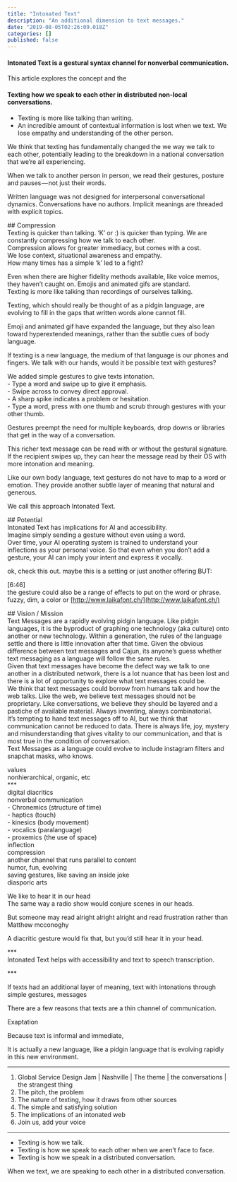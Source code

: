 ```yaml
---
title: "Intonated Text"
description: "An additional dimension to text messages."
date: "2019-08-05T02:26:09.018Z"
categories: []
published: false
---
```


#### Intonated Text is a gestural syntax channel for nonverbal communication.

  

This article explores the concept and the 

#### Texting how we speak to each other in distributed non-local conversations.

-   Texting is more like talking than writing.
-   An incredible amount of contextual information is lost when we text. We lose empathy and understanding of the other person.

We think that texting has fundamentally changed the we way we talk to each other, potentially leading to the breakdown in a national conversation that we’re all experiencing.

When we talk to another person in person, we read their gestures, posture and pauses — not just their words.

Written language was not designed for interpersonal conversational dynamics. Conversations have no authors. Implicit meanings are threaded with explicit topics.

\## Compression  
Texting is quicker than talking. ‘K’ or :) is quicker than typing. We are constantly compressing how we talk to each other.  
Compression allows for greater immediacy, but comes with a cost.  
We lose context, situational awareness and empathy.   
How many times has a simple ‘k’ led to a fight?

Even when there are higher fidelity methods available, like voice memos, they haven’t caught on. Emojis and animated gifs are standard.   
Texting is more like talking than recordings of ourselves talking.

Texting, which should really be thought of as a pidgin language, are evolving to fill in the gaps that written words alone cannot fill.

Emoji and animated gif have expanded the language, but they also lean toward hyperextended meanings, rather than the subtle cues of body language.

If texting is a new language, the medium of that language is our phones and fingers. We talk with our hands, would it be possible text with gestures?

We added simple gestures to give texts intonation.  
\- Type a word and swipe up to give it emphasis.  
\- Swipe across to convey direct approval.  
\- A sharp spike indicates a problem or hesitation.  
\- Type a word, press with one thumb and scrub through gestures with your other thumb.

Gestures preempt the need for multiple keyboards, drop downs or libraries that get in the way of a conversation.

This richer text message can be read with or without the gestural signature. If the recipient swipes up, they can hear the message read by their OS with more intonation and meaning.

Like our own body language, text gestures do not have to map to a word or emotion. They provide another subtle layer of meaning that natural and generous.

We call this approach Intonated Text.

\## Potential  
Intonated Text has implications for AI and accessibility.  
Imagine simply sending a gesture without even using a word.   
Over time, your AI operating system is trained to understand your inflections as your personal voice. So that even when you don’t add a gesture, your AI can imply your intent and express it vocally.

ok, check this out. maybe this is a setting or just another offering BUT:

\[6:46\]   
the gesture could also be a range of effects to put on the word or phrase. fuzzy, dim, a color or [http://www.laikafont.ch/](http://www.laikafont.ch/)

\## Vision / Mission  
Text Messages are a rapidly evolving pidgin language. Like pidgin languages, it is the byproduct of graphing one technology (aka culture) onto another or new technology. Within a generation, the rules of the language settle and there is little innovation after that time. Given the obvious difference between text messages and Cajun, its anyone’s guess whether text messaging as a language will follow the same rules.  
Given that text messages have become the defect way we talk to one another in a distributed network, there is a lot nuance that has been lost and there is a lot of opportunity to explore what text messages could be.  
We think that text messages could borrow from humans talk and how the web talks. Like the web, we believe text messages should not be proprietary. Like conversations, we believe they should be layered and a pastiche of available material. Always inventing, always combinatorial.   
It’s tempting to hand text messages off to AI, but we think that communication cannot be reduced to data. There is always life, joy, mystery and misunderstanding that gives vitality to our communication, and that is most true in the condition of conversation.  
Text Messages as a language could evolve to include instagram filters and snapchat masks, who knows.

values  
nonhierarchical, organic, etc  
\*\*\*  
digital diacritics  
nonverbal communication  
\- Chronemics (structure of time)  
\- haptics (touch)   
\- kinesics (body movement)   
\- vocalics (paralanguage)  
\- proxemics (the use of space)  
inflection  
compression  
another channel that runs parallel to content  
humor, fun, evolving   
saving gestures, like saving an inside joke  
diasporic arts

We like to hear it in our head  
The same way a radio show would conjure scenes in our heads.

But someone may read alright alright alright and read frustration rather than Matthew mcconoghy

A diacritic gesture would fix that, but you’d still hear it in your head.

\*\*\*  
Intonated Text helps with accessibility and text to speech transcription.

\*\*\*

If texts had an additional layer of meaning, text with intonations through simple gestures, messages

There are a few reasons that texts are a thin channel of communication.

Exaptation

Because text is informal and immediate,

It is actually a new language, like a pidgin language that is evolving rapidly in this new environment.

---

1.  Global Service Design Jam | Nashville | The theme | the conversations | the strangest thing
2.  The pitch, the problem
3.  The nature of texting, how it draws from other sources
4.  The simple and satisfying solution
5.  The implications of an intonated web
6.  Join us, add your voice

---

-   Texting is how we talk. 
-   Texting is how we speak to each other when we aren’t face to face.
-   Texting is how we speak in a distributed conversation.

  

  

When we text, we are speaking to each other in a distributed conversation.
